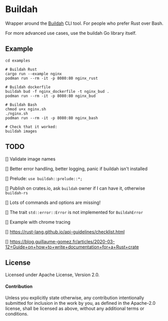 # Buildah

Wrapper around the [Buildah](https://github.com/containers/buildah) CLI tool. For people who prefer Rust over Bash.

For more advanced use cases, use the buildah Go library itself.

## Example
```shell
cd examples
 
# Buildah Rust
cargo run --example nginx
podman run --rm -it -p 8080:80 nginx_rust

# Buildah dockerfile
buildah bud -f nginx_dockerfile -t nginx_bud .
podman run --rm -it -p 8080:80 nginx_bud

# Buildah Bash
chmod u+x nginx.sh
./nginx.sh
podman run --rm -it -p 8080:80 nginx_bash

# Check that it worked:
buildah images
```

## TODO
[] Validate image names

[] Better error handling, better logging, panic if buildah isn't installed

[] Prelude: `use buildah::prelude::*;`

[] Publish on crates.io, ask `buildah` owner if I can have it, otherwise `buildah-rs`

[] Lots of commands and options are missing!

[] The trait `std::error::Error` is not implemented for `BuildahError`

[] Example with chrome tracing

[] https://rust-lang.github.io/api-guidelines/checklist.html

[] https://blog.guillaume-gomez.fr/articles/2020-03-12+Guide+on+how+to+write+documentation+for+a+Rust+crate

## License

Licensed under Apache License, Version 2.0.

#### Contribution

Unless you explicitly state otherwise, any contribution intentionally submitted
for inclusion in the work by you, as defined in the Apache-2.0 license, shall be
licensed as above, without any additional terms or conditions.
